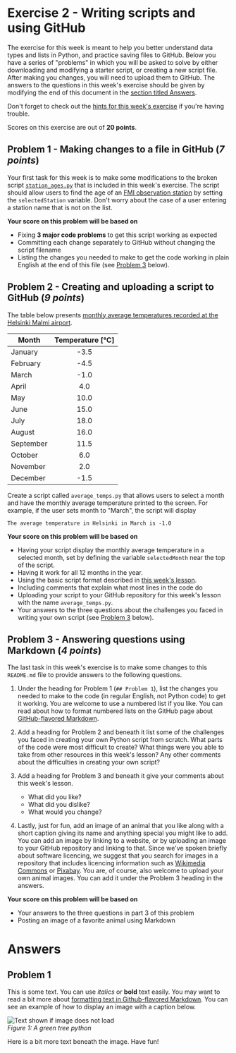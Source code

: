 # Exercise 2 - Writing scripts and using GitHub
The exercise for this week is meant to help you better understand data types and lists in Python, and practice saving files to GitHub.
Below you have a series of "problems" in which you will be asked to solve by either downloading and modifying a starter script, or creating a new script file.
After making you changes, you will need to upload them to GitHub.
The answers to the questions in this week's exercise should be given by modifying the end of this document in the [section titled Answers](#answers).

Don't forget to check out the [hints for this week's exercise](https://geo-python.github.io/2017/lessons/L2/exercise-2-hints.html) if you're having trouble.

Scores on this exercise are out of **20 points**.

## Problem 1 - Making changes to a file in GitHub (*7 points*)
Your first task for this week is to make some modifications to the broken script [`station_ages.py`](station_ages.py) that is included in this week's exercise.
The script should allow users to find the age of an [FMI observation station](http://en.ilmatieteenlaitos.fi/observation-stations) by setting the `selectedStation` variable.
Don't worry about the case of a user entering a station name that is not on the list.

**Your score on this problem will be based on**

- Fixing **3 major code problems** to get this script working as expected
- Committing each change separately to GitHub without changing the script filename
- Listing the changes you needed to make to get the code working in plain English at the end of this file (see [Problem 3](#problem-3) below).

## Problem 2 - Creating and uploading a script to GitHub (*9 points*)
The table below presents [monthly average temperatures recorded at the Helsinki Malmi airport](https://www.timeanddate.com/weather/finland/helsinki/climate).

| Month     | Temperature [°C] |
| --------- | :--------------: |
| January   | -3.5             |
| February  | -4.5             |
| March     | -1.0             |
| April     | 4.0              |
| May       | 10.0             |
| June      | 15.0             |
| July      | 18.0             |
| August    | 16.0             |
| September | 11.5             |
| October   | 6.0              |
| November  | 2.0              |
| December  | -1.5             |

Create a script called `average_temps.py` that allows users to select a month and have the monthly average temperature printed to the screen.
For example, if the user sets month to "March", the script will display

```
The average temperature in Helsinki in March is -1.0
```
**Your score on this problem will be based on**

- Having your script display the monthly average temperature in a selected month, set by defining the variable `selectedMonth` near the top of the script.
- Having it work for all 12 months in the year.
- Using the basic script format described in [this week's lesson](https://geo-python.github.io/2017/lessons/L2/writing-scripts.html).
- Including comments that explain what most lines in the code do
- Uploading your script to your GitHub repository for this week's lesson with the name `average_temps.py`.
- Your answers to the three questions about the challenges you faced in writing your own script (see [Problem 3](#problem-3) below).

## Problem 3 - Answering questions using Markdown (*4 points*)
The last task in this week's exercise is to make some changes to this `README.md` file to provide answers to the following questions.

1. Under the heading for Problem 1 (`## Problem 1`), list the changes you needed to make to the code (in regular English, not Python code) to get it working.
You are welcome to use a numbered list if you like.
You can read about how to format numbered lists on the GitHub page about [GitHub-flavored Markdown](https://help.github.com/articles/basic-writing-and-formatting-syntax/).
2. Add a heading for Problem 2 and beneath it list some of the challenges you faced in creating your own Python script from scratch.
What parts of the code were most difficult to create?
What things were you able to take from other resources in this week's lesson?
Any other comments about the difficulties in creating your own script?
3. Add a heading for Problem 3 and beneath it give your comments about this week's lesson.

    - What did you like?
    - What did you dislike?
    - What would you change?
4. Lastly, just for fun, add an image of an animal that you like along with a short caption giving its name and anything special you might like to add.
You can add an image by linking to a website, or by uploading an image to your GitHub repository and linking to that.
Since we've spoken briefly about software licencing, we suggest that you search for images in a repository that includes licencing information such as [Wikimedia Commons](https://commons.wikimedia.org/wiki/Main_Page) or [Pixabay](https://pixabay.com/).
You are, of course, also welcome to upload your own animal images.
You can add it under the Problem 3 heading in the answers.

**Your score on this problem will be based on**

- Your answers to the three questions in part 3 of this problem
- Posting an image of a favorite animal using Markdown

# Answers
## Problem 1
This is some text.
You can use *italics* or **bold** text easily.
You may want to read a bit more about [formatting text in Github-flavored Markdown](https://help.github.com/articles/basic-writing-and-formatting-syntax/).
You can see an example of how to display an image with a caption below.

![Text shown if image does not load](Images/green-tree-python.jpg)<br/>
*Figure 1: A green tree python*

Here is a bit more text beneath the image. Have fun!
